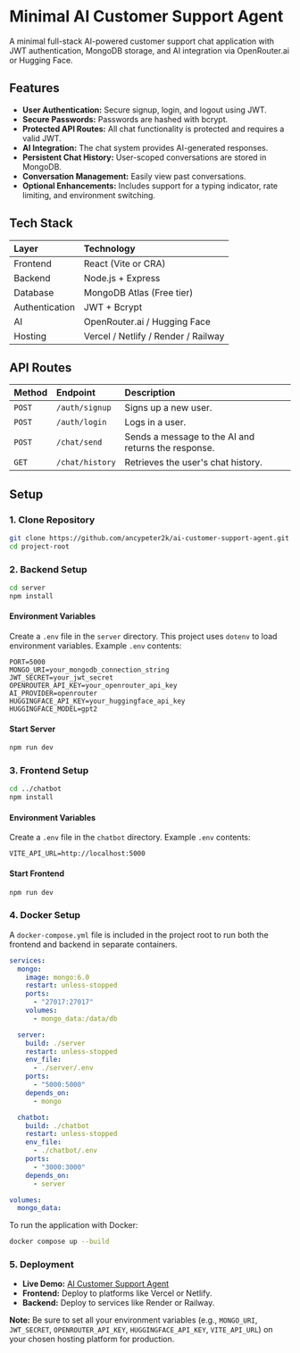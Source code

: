 # Minimal AI Customer Support Agent

A minimal full-stack AI-powered customer support chat application with JWT authentication, MongoDB storage, and AI integration via OpenRouter.ai or Hugging Face.

## Features

*   **User Authentication:** Secure signup, login, and logout using JWT.
*   **Secure Passwords:** Passwords are hashed with bcrypt.
*   **Protected API Routes:** All chat functionality is protected and requires a valid JWT.
*   **AI Integration:** The chat system provides AI-generated responses.
*   **Persistent Chat History:** User-scoped conversations are stored in MongoDB.
*   **Conversation Management:** Easily view past conversations.
*   **Optional Enhancements:** Includes support for a typing indicator, rate limiting, and environment switching.

## Tech Stack

| Layer          | Technology               |
| :------------- | :----------------------- |
| Frontend       | React (Vite or CRA)      |
| Backend        | Node.js + Express        |
| Database       | MongoDB Atlas (Free tier)|
| Authentication | JWT + Bcrypt             |
| AI             | OpenRouter.ai / Hugging Face |
| Hosting        | Vercel / Netlify / Render / Railway |

## API Routes

| Method | Endpoint        | Description                                |
| :----- | :-------------- | :----------------------------------------- |
| `POST`   | `/auth/signup`    | Signs up a new user.                       |
| `POST`   | `/auth/login`     | Logs in a user.                            |
| `POST`   | `/chat/send`      | Sends a message to the AI and returns the response. |
| `GET`    | `/chat/history`   | Retrieves the user's chat history.         |

## Setup

### 1. Clone Repository

```bash
git clone https://github.com/ancypeter2k/ai-customer-support-agent.git
cd project-root
```

### 2. Backend Setup

```bash
cd server
npm install
```

#### Environment Variables

Create a `.env` file in the `server` directory. This project uses `dotenv` to load environment variables. Example `.env` contents:

```
PORT=5000
MONGO_URI=your_mongodb_connection_string
JWT_SECRET=your_jwt_secret
OPENROUTER_API_KEY=your_openrouter_api_key
AI_PROVIDER=openrouter
HUGGINGFACE_API_KEY=your_huggingface_api_key
HUGGINGFACE_MODEL=gpt2
```

#### Start Server

```bash
npm run dev
```

### 3. Frontend Setup

```bash
cd ../chatbot
npm install
```

#### Environment Variables

Create a `.env` file in the `chatbot` directory. Example `.env` contents:

```
VITE_API_URL=http://localhost:5000
```

#### Start Frontend

```bash
npm run dev
```

### 4. Docker Setup

A `docker-compose.yml` file is included in the project root to run both the frontend and backend in separate containers.

```yaml
services:
  mongo:
    image: mongo:6.0
    restart: unless-stopped
    ports:
      - "27017:27017"
    volumes:
      - mongo_data:/data/db

  server:
    build: ./server
    restart: unless-stopped
    env_file:
      - ./server/.env
    ports:
      - "5000:5000"
    depends_on:
      - mongo

  chatbot:
    build: ./chatbot
    restart: unless-stopped
    env_file:
      - ./chatbot/.env
    ports:
      - "3000:3000"
    depends_on:
      - server

volumes:
  mongo_data:
```

To run the application with Docker:

```bash
docker compose up --build
```

### 5. Deployment

*   **Live Demo:** [AI Customer Support Agent](https://ai-customer-support-agent-5o9wtm12a-ancy-peters-projects.vercel.app)
*   **Frontend:** Deploy to platforms like Vercel or Netlify.
*   **Backend:** Deploy to services like Render or Railway.

**Note:** Be sure to set all your environment variables (e.g., `MONGO_URI`, `JWT_SECRET`, `OPENROUTER_API_KEY`, `HUGGINGFACE_API_KEY`, `VITE_API_URL`) on your chosen hosting platform for production.
